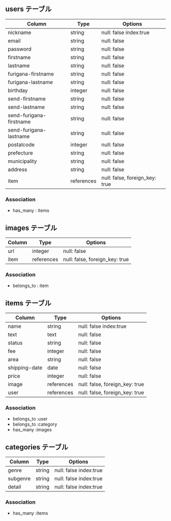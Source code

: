 ## users テーブル
|Column|Type|Options|
|------|----|-------|
|nickname|string|null: false index:true|
|email|string|null: false|
|password|string|null: false|
|firstname|string|null: false|
|lastname|string|null: false|
|furigana-firstname|string|null: false|
|furigana-lastname|string|null: false|
|birthday|integer|null: false|
|send-firstname|string|null: false|
|send-lastname|string|null: false|
|send-furigana-firstname|string|null: false|
|send-furigana-lastname|string|null: false|
|postalcode|integer|null: false|
|prefecture|string|null: false|
|municipality|string|null: false|
|address|string|null: false|
|item|references|null: false, foreign_key: true|


### Association
- has_many : items





## images テーブル

|Column|Type|Options|
|------|----|-------|
|url|integer|null: false|
|item|references|null: false, foreign_key: true|

### Association
- belongs_to : item



## items テーブル

|Column|Type|Options|
|------|----|-------|
|name|string|null: false index:true|
|text|text|null: false|
|status|string|null: false|
|fee|integer|null: false|
|area|string|null: false|
|shipping-date|date|null: false|
|price|integer|null: false|
|image|references|null: false, foreign_key: true|
|user|references|null: false, foreign_key: true|

### Association
- belongs_to :user
- belongs_to :category
- has_many :images






## categories テーブル
|Column|Type|Options|
|------|----|-------|
|genre|string|null: false index:true|
|subgenre|string|null: false index:true|
|detail|string|null: false index:true|

### Association
- has_many :items